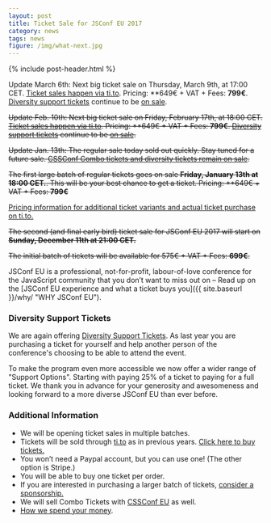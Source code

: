 ```yaml
---
layout: post
title: Ticket Sale for JSConf EU 2017
category: news
tags: news
figure: /img/what-next.jpg
---
```


{% include post-header.html %}

Update March 6th: Next big ticket sale on Thursday, March 9th, at 17:00 CET. [Ticket sales happen via ti.to](https://ti.to/jsconfeu/jsconfeu2017). Pricing: **649€ + VAT + Fees: **799€**. [Diversity support tickets](#diversity) continue to be [on sale](https://ti.to/jsconfeu/jsconfeu2017).

<strike>Update Feb. 10th: Next big ticket sale on Friday, February 17th, at 18:00 CET. [Ticket sales happen via ti.to](https://ti.to/jsconfeu/jsconfeu2017). Pricing: **649€ + VAT + Fees: **799€**. [Diversity support tickets](#diversity) continue to be [on sale](https://ti.to/jsconfeu/jsconfeu2017).</strike>

<strike>Update Jan. 13th: The regular sale today sold out quickly. Stay tuned for a future sale. [CSSConf Combo tickets and diversity tickets remain on sale](https://ti.to/jsconfeu/jsconfeu2017).</strike>

<strike>The first large batch of regular tickets goes on sale **Friday, January 13th at 18:00 CET.**. This will be your best chance to get a ticket. Pricing: **649€ + VAT + Fees: **799€**</strike>

[Pricing information for additional ticket variants and actual ticket purchase on ti.to.](https://ti.to/jsconfeu/jsconfeu2017)

<strike>The second (and final early bird) ticket sale for JSConf EU 2017 will start on **Sunday, December 11th at 21:00 CET.**

The initial batch of tickets will be available for 575€ + VAT + Fees: **699€**.</strike>


JSConf EU is a professional, not-for-profit, labour-of-love conference for the JavaScript community that you don’t want to miss out on – Read up on the [JSConf EU experience and what a ticket buys you]({{ site.baseurl }}/why/ "WHY JSConf EU").

<div id="diversity"></div>

### Diversity Support Tickets

We are again offering [Diversity Support Tickets](/diversity-tickets). As last year you are purchasing a ticket for yourself and help another person of the conference's choosing to be able to attend the event.

To make the program even more accessible we now offer a wider range of "Support Options". Starting with paying 25% of a ticket to paying for a full ticket. We thank you in advance for your generosity and awesomeness and looking forward to a more diverse JSConf EU than ever before.

### Additional Information

- We will be opening ticket sales in multiple batches.
- Tickets will be sold through [ti.to](https://ti.to/jsconfeu/jsconfeu2017) as in previous years. [Click here to buy tickets.](https://ti.to/jsconfeu/jsconfeu2017)
- You won’t need a Paypal account, but you can use one! (The other option is Stripe.)
- You will be able to buy one ticket per order.
- If you are interested in purchasing a larger batch of tickets, [consider a sponsorship.](/sponsors/)
- We will sell Combo Tickets with [CSSConf EU](http://2017.cssconf.eu) as well.
- [How we spend your money](http://2013.jsconf.eu/news/2013/06/15/how-we-spend-your-money.html).

